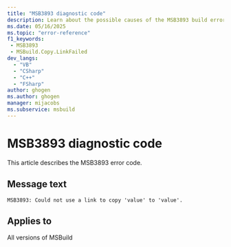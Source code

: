 ```yaml
---
title: "MSB3893 diagnostic code"
description: Learn about the possible causes of the MSB3893 build error, and get troubleshooting tips.
ms.date: 05/16/2025
ms.topic: "error-reference"
f1_keywords:
 - MSB3893
 - MSBuild.Copy.LinkFailed
dev_langs:
  - "VB"
  - "CSharp"
  - "C++"
  - "FSharp"
author: ghogen
ms.author: ghogen
manager: mijacobs
ms.subservice: msbuild
---
```


# MSB3893 diagnostic code

<!-- :::ErrorDefinitionDescription::: -->
<!-- :::editable-content name="introDescription"::: -->
This article describes the MSB3893 error code.
<!-- :::editable-content-end::: -->

## Message text

<!-- :::editable-content name="messageText"::: -->
`MSB3893: Could not use a link to copy 'value' to 'value'.`
<!-- :::editable-content-end::: -->
<!-- MSB3893: Could not use a link to copy "{0}" to "{1}". -->

<!-- :::editable-content name="postOutputDescription"::: -->
<!--
{StrBegin="MSB3893: "} LOCALIZATION: {0} and {1} are paths.
-->
<!-- :::editable-content-end::: -->
<!-- :::ErrorDefinitionDescription-end::: -->

## Applies to

All versions of MSBuild
